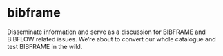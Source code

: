 # bibframe
Disseminate information and serve as a discussion for BIBFRAME and BIBFLOW related issues.  We’re about to convert our whole catalogue and test BIBFRAME in the wild.

